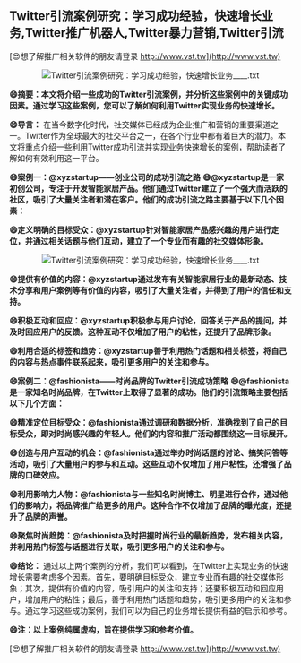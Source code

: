 ## **Twitter引流案例研究：学习成功经验，快速增长业务,Twitter推广机器人,Twitter暴力营销,Twitter引流**

[😍想了解推广相关软件的朋友请登录 http://www.vst.tw](http://www.vst.tw)

 <center><img src="https://vst.tw/MP4/tuiguang/png/4.png" alt="Twitter引流案例研究：学习成功经验，快速增长业务____.txt"></center>

**😄摘要：本文将介绍一些成功的Twitter引流案例，并分析这些案例中的关键成功因素。通过学习这些案例，您可以了解如何利用Twitter实现业务的快速增长。**

**😄导言：**
在当今数字化时代，社交媒体已经成为企业推广和营销的重要渠道之一。Twitter作为全球最大的社交平台之一，在各个行业中都有着巨大的潜力。本文将重点介绍一些利用Twitter成功引流并实现业务快速增长的案例，帮助读者了解如何有效利用这一平台。

**😄案例一：@xyzstartup——创业公司的成功引流之路**
**😄@xyzstartup是一家初创公司，专注于开发智能家居产品。他们通过Twitter建立了一个强大而活跃的社区，吸引了大量关注者和潜在客户。他们的成功引流之路主要基于以下几个因素：**

**😄定义明确的目标受众：@xyzstartup针对智能家居产品感兴趣的用户进行定位，并通过相关话题与他们互动，建立了一个专业而有趣的社交媒体形象。**

 <center><img src="https://vst.tw/MP4/tuiguang/png/7.png" alt="Twitter引流案例研究：学习成功经验，快速增长业务____.txt"></center>

**😄提供有价值的内容：@xyzstartup通过发布有关智能家居行业的最新动态、技术分享和用户案例等有价值的内容，吸引了大量关注者，并得到了用户的信任和支持。**

**😄积极互动和回应：@xyzstartup积极参与用户讨论，回答关于产品的提问，并及时回应用户的反馈。这种互动不仅增加了用户的粘性，还提升了品牌形象。**

**😄利用合适的标签和趋势：@xyzstartup善于利用热门话题和相关标签，将自己的内容与热点事件联系起来，吸引更多用户的关注和参与。**

**😄案例二：@fashionista——时尚品牌的Twitter引流成功策略**
**😄@fashionista是一家知名时尚品牌，在Twitter上取得了显著的成功。他们的引流策略主要包括以下几个方面：**

**😄精准定位目标受众：@fashionista通过调研和数据分析，准确找到了自己的目标受众，即对时尚感兴趣的年轻人。他们的内容和推广活动都围绕这一目标展开。**

**😄创造与用户互动的机会：@fashionista通过举办时尚话题的讨论、搞笑问答等活动，吸引了大量用户的参与和互动。这些互动不仅增加了用户粘性，还增强了品牌的口碑效应。**

**😄利用影响力人物：@fashionista与一些知名时尚博主、明星进行合作，通过他们的影响力，将品牌推广给更多的用户。这种合作不仅增加了品牌的曝光度，还提升了品牌的声誉。**

**😄聚焦时尚趋势：@fashionista及时把握时尚行业的最新趋势，发布相关内容，并利用热门标签与话题进行关联，吸引更多用户的关注和参与。**

**😄结论：**
通过以上两个案例的分析，我们可以看到，在Twitter上实现业务的快速增长需要考虑多个因素。首先，要明确目标受众，建立专业而有趣的社交媒体形象；其次，提供有价值的内容，吸引用户的关注和支持；还要积极互动和回应用户，增加用户的粘性；最后，善于利用热门话题和趋势，吸引更多用户的关注和参与。通过学习这些成功案例，我们可以为自己的业务增长提供有益的启示和参考。

**😄注：以上案例纯属虚构，旨在提供学习和参考价值。**

[😍想了解推广相关软件的朋友请登录 http://www.vst.tw](http://www.vst.tw)



